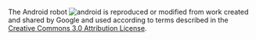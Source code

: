 
The Android robot
![android](http://www.scoppelletti.it/spaceship/images/android-logo/drawable-mdpi/ic_android.png)
is reproduced or modified from work created and shared by Google and used
according to terms described in the
[Creative Commons 3.0 Attribution License](http://creativecommons.org/licenses/by/3.0).
